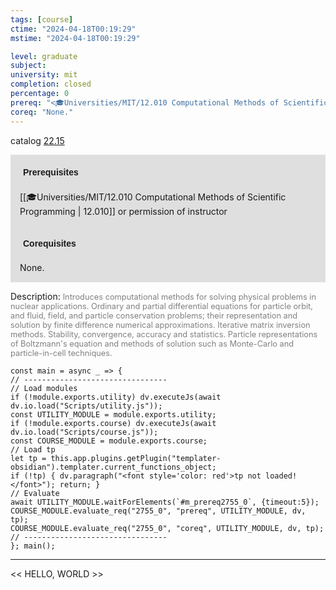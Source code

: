 ```yaml
---
tags: [course]
ctime: "2024-04-18T00:19:29"
mstime: "2024-04-18T00:19:29"

level: graduate
subject: 
university: mit
completion: closed
percentage: 0
prereq: "<🎓Universities/MIT/12.010 Computational Methods of Scientific Programming> or permission of instructor"
coreq: "None."
---
```


catalog [22.15](http://student.mit.edu/catalog/m22b.html#22.15)

<span style="display: block; padding: 15px; background-color: rgb(100, 100, 100, 0.2);"><font id="m_prereq2755_0" style="display: block; font-family: Arial, sans-serif; font-weight: bold; padding: 5px">Prerequisites</font><br><span id="prereq2755_0">[[🎓Universities/MIT/12.010 Computational Methods of Scientific Programming | 12.010]] or permission of instructor</span></span>
<span style="display: block; padding: 15px; background-color: rgb(100, 100, 100, 0.2);"><font id="m_coreq2755_0" style="display: block; font-family: Arial, sans-serif; font-weight: bold; padding: 5px">Corequisites</font><br><span id="coreq2755_0">None.</span></span>

<font style="">Description:</font>
<font style="color: grey; font-size: 0.8rem;">Introduces computational methods for solving physical problems in nuclear applications. Ordinary and partial differential equations for particle orbit, and fluid, field, and particle conservation problems; their representation and solution by finite difference numerical approximations. Iterative matrix inversion methods. Stability, convergence, accuracy and statistics. Particle representations of Boltzmann's equation and methods of solution such as Monte-Carlo and particle-in-cell techniques.</font>

```dataviewjs
const main = async _ => {
// --------------------------------
// Load modules
if (!module.exports.utility) dv.executeJs(await dv.io.load("Scripts/utility.js"));
const UTILITY_MODULE = module.exports.utility;
if (!module.exports.course) dv.executeJs(await dv.io.load("Scripts/course.js"));
const COURSE_MODULE = module.exports.course;
// Load tp
let tp = this.app.plugins.getPlugin("templater-obsidian").templater.current_functions_object;
if (!tp) { dv.paragraph("<font style='color: red'>tp not loaded!</font>"); return; }
// Evaluate
await UTILITY_MODULE.waitForElements(`#m_prereq2755_0`, {timeout:5});
COURSE_MODULE.evaluate_req("2755_0", "prereq", UTILITY_MODULE, dv, tp);
COURSE_MODULE.evaluate_req("2755_0", "coreq", UTILITY_MODULE, dv, tp);
// --------------------------------
}; main();
```

---

<< HELLO, WORLD >>
